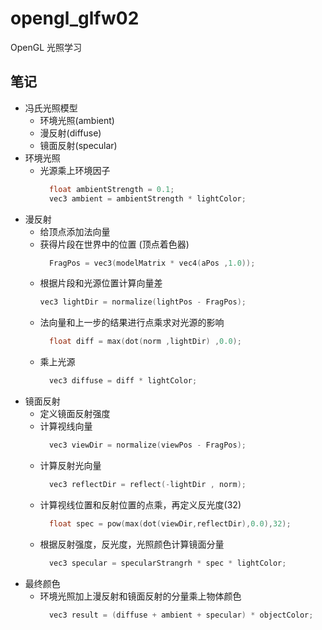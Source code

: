 # opengl_glfw02
  OpenGL 光照学习
  
## 笔记
  * 冯氏光照模型
    * 环境光照(ambient)
    * 漫反射(diffuse)
    * 镜面反射(specular)
  * 环境光照
    * 光源乘上环境因子
      ```c
        float ambientStrength = 0.1;
        vec3 ambient = ambientStrength * lightColor;
      ```
  * 漫反射
    * 给顶点添加法向量
    * 获得片段在世界中的位置 (顶点着色器)
      ```c
        FragPos = vec3(modelMatrix * vec4(aPos ,1.0));
      ```
    * 根据片段和光源位置计算向量差
      ```c
      vec3 lightDir = normalize(lightPos - FragPos);
      ```
    * 法向量和上一步的结果进行点乘求对光源的影响
      ```c
        float diff = max(dot(norm ,lightDir) ,0.0);
      ```
    * 乘上光源
      ```c
        vec3 diffuse = diff * lightColor;
      ```
  * 镜面反射
    * 定义镜面反射强度
    * 计算视线向量
      ```c
        vec3 viewDir = normalize(viewPos - FragPos);
      ```
    * 计算反射光向量
      ```c
        vec3 reflectDir = reflect(-lightDir , norm);
      ```
    * 计算视线位置和反射位置的点乘，再定义反光度(32)
      ```c
        float spec = pow(max(dot(viewDir,reflectDir),0.0),32);
      ```
    * 根据反射强度，反光度，光照颜色计算镜面分量
      ```c
        vec3 specular = specularStrangrh * spec * lightColor;
      ```
  * 最终颜色
    * 环境光照加上漫反射和镜面反射的分量乘上物体颜色
      ```c
        vec3 result = (diffuse + ambient + specular) * objectColor;
      ```